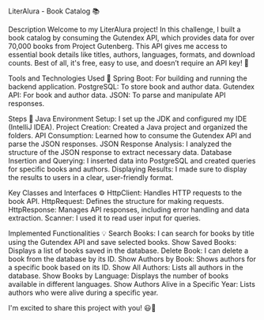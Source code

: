 LiterAlura - Book Catalog 📚 

Description Welcome to my LiterAlura project! In this challenge, I built a book catalog by consuming the Gutendex API, which provides data for over 70,000 books from Project Gutenberg. This API gives me access to essential book details like titles, authors, languages, formats, and download counts. Best of all, it's free, easy to use, and doesn’t require an API key! 🚀

Tools and Technologies Used 🔧 Spring Boot: For building and running the backend application. PostgreSQL: To store book and author data. Gutendex API: For book and author data. JSON: To parse and manipulate API responses. 


Steps 📜 Java Environment Setup: I set up the JDK and configured my IDE (IntelliJ IDEA). Project Creation: Created a Java project and organized the folders. API Consumption: Learned how to consume the Gutendex API and parse the JSON responses. JSON Response Analysis: I analyzed the structure of the JSON response to extract necessary data. Database Insertion and Querying: I inserted data into PostgreSQL and created queries for specific books and authors. Displaying Results: I made sure to display the results to users in a clear, user-friendly format. 


Key Classes and Interfaces ⚙️ HttpClient: Handles HTTP requests to the book API. HttpRequest: Defines the structure for making requests. HttpResponse: Manages API responses, including error handling and data extraction. Scanner: I used it to read user input for queries. 



Implemented Functionalities 💡 Search Books: I can search for books by title using the Gutendex API and save selected books. Show Saved Books: Displays a list of books saved in the database. Delete Book: I can delete a book from the database by its ID. Show Authors by Book: Shows authors for a specific book based on its ID. Show All Authors: Lists all authors in the database. Show Books by Language: Displays the number of books available in different languages. Show Authors Alive in a Specific Year: Lists authors who were alive during a specific year. 

I'm excited to share this project with you! 😃📖
